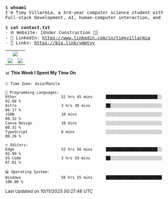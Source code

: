 <pre>
$ <strong>whoami</strong>
I'm Timy Villarmia, a 3rd-year computer science student with a wide range of interests 
Full-stack Development, AI, human-computer interaction, and everything in between.
  
$ <strong>cat contact.txt</strong>
- 🌐 Website: [Under Construction 🚧]
- 💼 LinkedIn: <a href="https://www.linkedin.com/in/timyvillarmia">https://www.linkedin.com/in/timyvillarmia</a>  
- 🔗 Links: <a href="https://bio.link/ymmtyy">https://bio.link/ymmtyy</a>  
</pre>

<table align="center" width="100%"> 
  <tr> 
    <td align="center" colspan="2"> 
     <img src="https://github-profile-summary-cards.vercel.app/api/cards/profile-details?username=TimyVillarmia&theme=dark"/>
    </td> 
  </tr> 
   <tr> 
    <td align="center"> 
       <img src="https://github-readme-stats.vercel.app/api?username=TimyVillarmia&show_icons=true&theme=dark" />
    </td> 
    <td align="center">
      <img src="https://github-readme-stats.vercel.app/api/top-langs/?username=TimyVillarmia&layout=compact&count_private=true&theme=dark"/>
    </td> 
   </tr> 
</table>

<!--START_SECTION:waka-->
📊 **This Week I Spent My Time On** 

```text
🕑︎ Time Zone: Asia/Manila

💬 Programming Languages: 
Other                    52 hrs 45 mins      ███████████████████████░░   92.68 % 
Astro                    3 hrs 30 mins       ██░░░░░░░░░░░░░░░░░░░░░░░   06.17 % 
JSON                     10 mins             ░░░░░░░░░░░░░░░░░░░░░░░░░   00.32 % 
Canva Design             10 mins             ░░░░░░░░░░░░░░░░░░░░░░░░░   00.31 % 
TypeScript               8 mins              ░░░░░░░░░░░░░░░░░░░░░░░░░   00.26 % 

🔥 Editors: 
Edge                     52 hrs 56 mins      ███████████████████████░░   92.99 % 
VS Code                  3 hrs 59 mins       ██░░░░░░░░░░░░░░░░░░░░░░░   07.01 % 

💻 Operating System: 
Windows                  56 hrs 55 mins      █████████████████████████   100.00 % 
```


 Last Updated on 10/11/2023 00:27:46 UTC
<!--END_SECTION:waka--> 




                                                                                                           
                                                               
                                                                                                     

